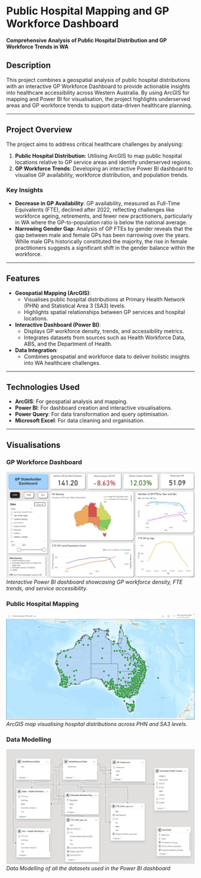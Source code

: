 # Public Hospital Mapping and GP Workforce Dashboard

**Comprehensive Analysis of Public Hospital Distribution and GP Workforce Trends in WA**

## Description
This project combines a geospatial analysis of public hospital distributions with an interactive GP Workforce Dashboard to provide actionable insights into healthcare accessibility across Western Australia. By using ArcGIS for mapping and Power BI for visualisation, the project highlights underserved areas and GP workforce trends to support data-driven healthcare planning.

---

## Project Overview
The project aims to address critical healthcare challenges by analysing:

1. **Public Hospital Distribution**: Utilising ArcGIS to map public hospital locations relative to GP service areas and identify underserved regions.
2. **GP Workforce Trends**: Developing an interactive Power BI dashboard to visualise GP availability, workforce distribution, and population trends.

### Key Insights
- **Decrease in GP Availability**: GP availability, measured as Full-Time Equivalents (FTE), declined after 2022, reflecting challenges like workforce ageing, retirements, and fewer new practitioners, particularly in WA where the GP-to-population ratio is below the national average.
- **Narrowing Gender Gap**: Analysis of GP FTEs by gender reveals that the gap between male and female GPs has been narrowing over the years. While male GPs historically constituted the majority, the rise in female practitioners suggests a significant shift in the gender balance within the workforce.

---

## Features
- **Geospatial Mapping (ArcGIS)**:
  - Visualises public hospital distributions at Primary Health Network (PHN) and Statistical Area 3 (SA3) levels.
  - Highlights spatial relationships between GP services and hospital locations.
- **Interactive Dashboard (Power BI)**:
  - Displays GP workforce density, trends, and accessibility metrics.
  - Integrates datasets from sources such as Health Workforce Data, ABS, and the Department of Health.
- **Data Integration**:
  - Combines geospatial and workforce data to deliver holistic insights into WA healthcare challenges.

---

## Technologies Used
- **ArcGIS**: For geospatial analysis and mapping.
- **Power BI**: For dashboard creation and interactive visualisations.
- **Power Query**: For data transformation and query optimisation.
- **Microsoft Excel**: For data cleaning and organisation.

---

## Visualisations

### GP Workforce Dashboard 
![GP Workforce Dashboard](Screenshots/Dashboard.jpeg "Interactive Power BI Dashboard")
*Interactive Power BI dashboard showcasing GP workforce density, FTE trends, and service accessibility.*

### Public Hospital Mapping
![Public Hospital Map](Screenshots/ArcGIS.jpeg "ArcGIS map")  
*ArcGIS map visualising hospital distributions across PHN and SA3 levels.*

### Data Modelling
![Data Modelling](Screenshots/Data%20Modelling.jpeg "Data Modelling") 
*Data Modelling of all the datasets used in the Power BI dashboard*
